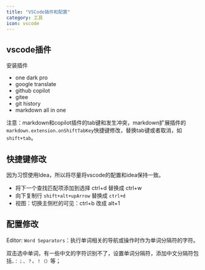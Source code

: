```yaml
---
title: "VSCode插件和配置"
category: 工具
icon: vscode
---
```


## vscode插件

安装插件

- one dark pro
- google translate
- github copilot
- gitee
- git history
- markdown all in one

注意：markdown和copilot插件的tab键和发生冲突，markdown扩展插件的`markdown.extension.onShiftTabKey`快捷键修改，替换tab键或者取消，如`shift+tab`。

## 快捷键修改

因为习惯使用Idea，所以将尽量将vscode的配置和idea保持一致。

- 将下一个查找匹配项添加到选择 ctrl+d 替换成 ctrl+w
- 向下复制行 `shift+alt+upArrow` 替换成 `ctrl+d`
- 视图：切换主侧栏的可见：ctrl+b 改成 alt+1

## 配置修改

Editor: `Word Separators`：执行单词相关的导航或操作时作为单词分隔符的字符。

双击选中单词，有一些中文的字符识别不了，设置单词分隔符，添加中文分隔符包括`，：；、？。！（）`等；


